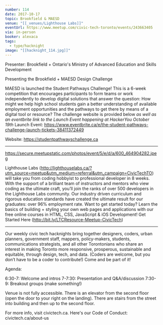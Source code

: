 ```yaml
---
number: 114
date: 2017-10-17
topic: Brookfield & MAESD
venue: "[[_venues/Lighthouse Labs]]"
eventUrl: https://www.meetup.com/civic-tech-toronto/events/243663405
via: in-person
booker: alexaca
tags:
  - type/hacknight
image: "[[hacknight_114.jpg]]"
---
```


Presenter: Brookfield + Ontario's Ministry of Advanced Education and Skills Development

Presenting the Brookfield + MAESD Design Challenge

MAESD is launched the Student Pathways Challenge! This is a 6-week competition that encourages participants to form teams or work independently to develop digital solutions that answer the question: How might we help high school students gain a better understanding of available employment opportunities and the pathways to get there by means of a digital tool or resource?
The challenge website is provided below *as well as an eventbrite link to the Launch Event happening at HackerYou October 19th*
Launch Event: https://www.eventbrite.ca/e/the-student-pathways-challenge-launch-tickets-38411372449

Website: https://studentpathwayschallenge.ca

***

https://secure.meetupstatic.com/photos/event/5/e/d/a/600_464904282.jpeg

Lighthouse Labs (http://lighthouselabs.ca/?utm_source=meetup&utm_medium=referral&utm_campaign=CivicTechTO) will take you from coding hobbyist to professional developer in 8 weeks. With the support of a brilliant team of instructors and mentors who view coding as the ultimate craft, you’ll join the ranks of over 500 developers in the Lighthouse Labs community. Our industry driven curriculum and rigorous education standards have created the ultimate result for our graduates: over 96% employment rate. Want to get started today? Learn the basics of building + styling your own web pages and applications with our free online courses in HTML, CSS, JavaScript & iOS Development! Get Started Here (http://bit.ly/LTCResource-Meetup-CivicTech)

***

Our weekly civic tech hacknights bring together designers, coders, urban planners, government staff, mappers, policy-makers, students, communications strategists, and all other Torontonians who share an interest in making Toronto more responsive, prosperous, sustainable and equitable, through design, tech, and data. (Coders are welcome, but you don’t have to be a coder to contribute!) Come and be part of it!

Agenda:

6:30-7: Welcome and intros
7-7:30: Presentation and Q&A/discussion
7:30-9: Breakout groups (make something!)

Venue is not fully accessible. There is an elevator from the second floor (open the door to your right on the landing). There are stairs from the street into building and then up to the second floor.

For more info, visit civictech.ca. Here's our Code of Conduct: civictech.ca/about-us